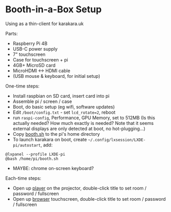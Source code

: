 Booth-in-a-Box Setup
====================
Using as a thin-client for karakara.uk

Parts:

* Raspberry Pi 4B
* USB-C power supply
* 7" touchscreen
* Case for touchscreen + pi
* 4GB+ MicroSD card
* MicroHDMI <-> HDMI cable
* (USB mouse & keyboard, for initial setup)

One-time steps:

* Install raspbian on SD card, insert card into pi
* Assemble pi / screen / case
* Boot, do basic setup (eg wifi, software updates)
* Edit `/boot/config.txt` - set `lcd_rotate=2`, reboot
* run `raspi-config`, Performance, GPU Memory, set to 512MB
  (Is this actually needed? How much exactly is needed? Note that it seems
  external displays are only detected at boot, no hot-plugging...)
* Copy [booth.sh](./scripts/booth.sh) to the pi's home directory
* To launch karakara on boot, create `~/.config/lxsession/LXDE-pi/autostart`, add:
```
@lxpanel --profile LXDE-pi
@bash /home/pi/booth.sh
```
* MAYBE: chrome on-screen keyboard?

Each-time steps:

* Open up [player](https://karakara.uk/player3/) on the projector,
  double-click title to set room / password / fullscreen
* Open up [browser](https://karakara.uk/browser3/) touchscreen,
  double-click title to set room / password / fullscreen
